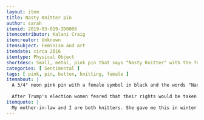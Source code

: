 ```yaml
---
layout: item
title: Nasty Knitter pin
author: sarah
itemid: 2019-03-019-ID0006
itemcontributor: Kalani Craig
itemcreator: Unknown
itemsubject: Feminism and art
itemdate: circa 2016
itemtype: Physical Object
shortdesc: Small, metal, pink pin that says "Nasty Knitter" with the female gender sign.
categories: [ Sentimental ]
tags: [ pink, pin, button, knitting, female ]
itemabout: |
  A 3/4" neon pink pin with a female symbol in black and the words "Nasty Knitter" in white.
  
  After Trump's election women feared that their rights would be taken away. [The Women's March](https://womensmarch.com/) was a way to stand up for women's independence. The Women's March includes all sorts of women: women of color, transgender women, lesbian women, and anyone else. It is a movement that celebrates what women do, which includes knitting. The play on words "Nasty Knitter" connects women's love of knitting with fighting for their rights. This pin, like others, displays an idea that is being supported and that wants reognition from others.
itemquote: |
  My mother-in-law and I are both knitters. She gave me this in winter of 2017 after she and a group of her knitting friends wore them in the January 2016 Women's March.
---  
```

